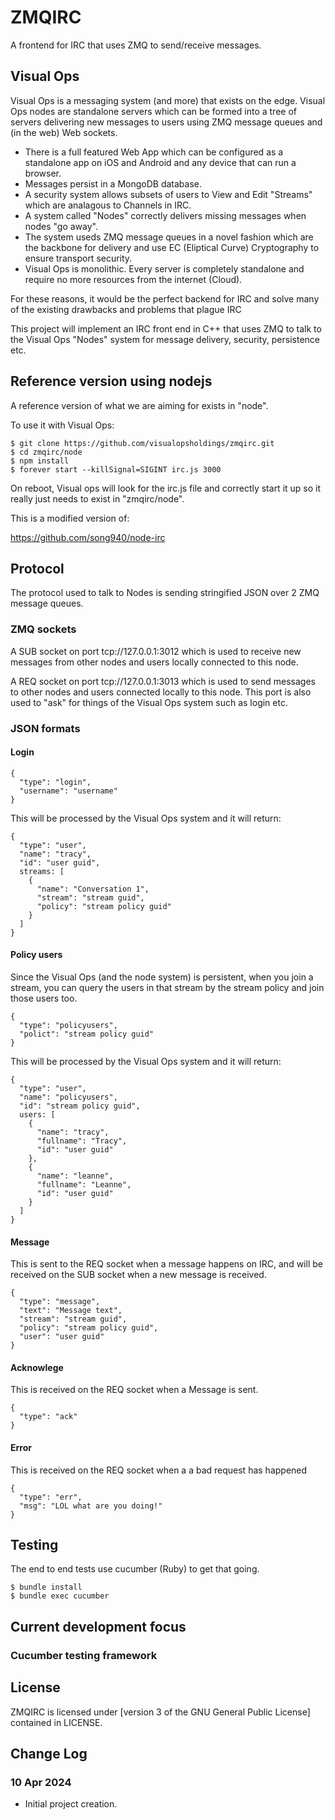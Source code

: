 # ZMQIRC

A frontend for IRC that uses ZMQ to send/receive messages.

## Visual Ops

Visual Ops is a messaging system (and more) that exists on the edge. Visual Ops nodes are
standalone servers which can be formed into a tree of servers delivering new messages to users
using ZMQ message queues and (in the web) Web sockets.

- There is a full featured Web App which can be configured as a standalone app on iOS and Android
and any device that can run a browser.
- Messages persist in a MongoDB database.
- A security system allows subsets of users to View and Edit "Streams" which are analagous to Channels
in IRC.
- A system called "Nodes" correctly delivers missing messages when nodes "go away".
- The system useds ZMQ message queues in a novel fashion which are the backbone for delivery
and use EC (Eliptical Curve) Cryptography to ensure transport security.
- Visual Ops is monolithic. Every server is completely standalone and require no more resources
from the internet (Cloud).

For these reasons, it would be the perfect backend for IRC and solve many of the existing drawbacks
and problems that plague IRC

This project will implement an IRC front end in C++ that uses ZMQ to talk to the Visual Ops "Nodes"
system for message delivery, security, persistence etc.

## Reference version using nodejs

A reference version of what we are aiming for exists in "node".

To use it with Visual Ops:

```
$ git clone https://github.com/visualopsholdings/zmqirc.git
$ cd zmqirc/node
$ npm install
$ forever start --killSignal=SIGINT irc.js 3000
```

On reboot, Visual ops will look for the irc.js file and correctly start it up so it really
just needs to exist in "zmqirc/node".

This is a modified version of:

https://github.com/song940/node-irc

## Protocol

The protocol used to talk to Nodes is sending stringified JSON over 2 ZMQ message queues.

### ZMQ sockets

A SUB socket on port tcp://127.0.0.1:3012 which is used to receive new messages from other nodes
and users locally connected to this node.

A REQ socket on port tcp://127.0.0.1:3013 which is used to send messages to other nodes and
users connected locally to this node. This port is also used to "ask" for things of the Visual Ops
system such as login etc.

### JSON formats

#### Login

```
{ 
  "type": "login", 
  "username": "username" 
}
```

This will be processed by the Visual Ops system and it will return:

```
{ 
  "type": "user", 
  "name": "tracy",
  "id": "user guid",
  streams: [
    {
      "name": "Conversation 1",
      "stream": "stream guid",
      "policy": "stream policy guid"
    }
  ]
}
```

#### Policy users

Since the Visual Ops (and the node system) is persistent, when you join a stream, you can query the 
users in that stream by the stream policy and join those users too.

```
{ 
  "type": "policyusers", 
  "polict": "stream policy guid" 
}
```

This will be processed by the Visual Ops system and it will return:

```
{ 
  "type": "user", 
  "name": "policyusers",
  "id": "stream policy guid",
  users: [
    {
      "name": "tracy",
      "fullname": "Tracy",
      "id": "user guid"
    },
    {
      "name": "leanne",
      "fullname": "Leanne",
      "id": "user guid"
    }
  ]
}
```

#### Message

This is sent to the REQ socket when a message happens on IRC, and will be received on the 
SUB socket when a new message is received.

```
{ 
  "type": "message", 
  "text": "Message text",
  "stream": "stream guid",
  "policy": "stream policy guid",
  "user": "user guid"
}
```

#### Acknowlege

This is received on the REQ socket when a Message is sent.

```
{ 
  "type": "ack"
}
```

#### Error

This is received on the REQ socket when a a bad request has happened

```
{ 
  "type": "err",
  "msg": "LOL what are you doing!"
}
```

## Testing

The end to end tests use cucumber (Ruby) to get that going.

```
$ bundle install
$ bundle exec cucumber
```

## Current development focus

### Cucumber testing framework

## License

ZMQIRC is licensed under [version 3 of the GNU General Public License] contained in LICENSE.

## Change Log

### 10 Apr 2024
- Initial project creation.

